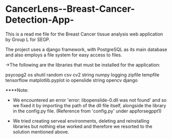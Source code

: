 # CancerLens--Breast-Cancer-Detection-App-
This is a read me file for the Breast Cancer tissue analysis web application by Group L for SEGP. 

The project uses a django framework, with PostgreSQL as its main database and also employs a file system for easy access to files.

->The following are the libraries that must be installed for the application: 

psycopg2 
os
shutil
random
csv
cv2
string
numpy
logging
zipfile
tempfile
tensorflow
matplotlib.pyplot
io
openslide
string
opencv
django


****Note: 
- We encountered an error 'error: libopenslide-0.dll was not found' and so we fixed it by importing the path of the dll file itself, alongside the library in the config.py file.
(Reference from 'config.py' under appforsegppt1)

- We tried creating serveal environments, deleting and reinstalling libraries but nothing else worked and therefore we resorted to the solution mentioned above.
